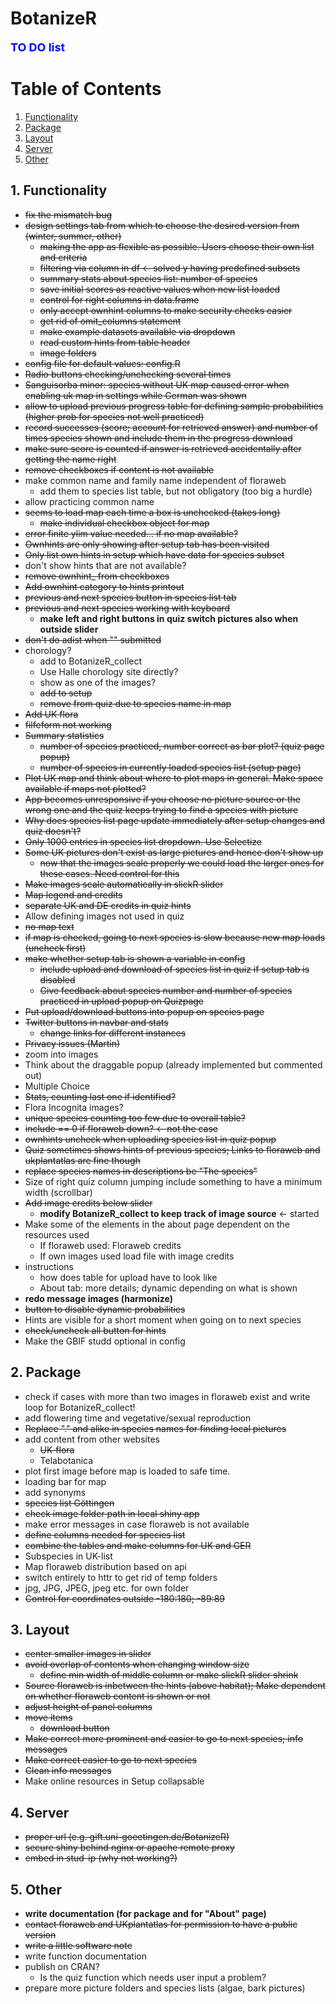 # BotanizeR

**<span style="color:blue"><font size="4">TO DO list</span></font>**

# Table of Contents
1. [Functionality](#functionality)
2. [Package](#package)
3. [Layout](#layout)
4. [Server](#server)
5. [Other](#other)

## 1. Functionality
* ~~fix the mismatch bug~~
* ~~design settings tab from which to choose the desired version from (winter, summer, other)~~
  - ~~making the app as flexible as possible. Users choose their own list and criteria~~
  - ~~filtering via column in df <- solved y having predefined subsets~~
  - ~~summary stats about species list: number of species~~
  - ~~save initial scores as reactive values when new list loaded~~
  - ~~control for right columns in data.frame~~
  - ~~only accept ownhint columns to make security checks easier~~
  - ~~get rid of omit_columns statement~~
  - ~~make example datasets available via dropdown~~
  - ~~read custom hints from table header~~
  - ~~image folders~~
* ~~config file for default values: config.R~~
* ~~Radio buttons checking/unchecking several times~~
* ~~Sanguisorba minor: species without UK map caused error when enabling uk map in settings while German was shown~~
* ~~allow to upload previous progress table for defining sample probabilities (higher prob for species not well practiced)~~
* ~~record successes (score; account for retrieved answer) and number of times species shown and include them in the progress download~~
* ~~make sure score is counted if answer is retrieved accidentally after getting the name right~~
* ~~remove checkboxes if content is not available~~
* make common name and family name independent of floraweb
  - add them to species list table, but not obligatory (too big a hurdle)
* allow practicing common name
* ~~seems to load map each time a box is unchecked (takes long)~~
  - ~~make individual checkbox object for map~~
* ~~error finite ylim value needed... if no map available?~~
* ~~Ownhints are only showing after setup tab has been visited~~
* ~~Only list own hints in setup which have data for species subset~~
* don't show hints that are not available?
* ~~remove ownhint_ from checkboxes~~
* ~~Add ownhint category to hints printout~~
* ~~previous and next species button in species list tab~~
* ~~previous and next species working with keyboard~~
  - **make left and right buttons in quiz switch pictures also when outside slider**
* ~~don't do adist when "" submitted~~
* chorology?
  - add to BotanizeR_collect
  - Use Halle chorology site directly?
  - show as one of the images?
  - ~~add to setup~~
  - ~~remove from quiz due to species name in map~~
* ~~Add UK flora~~
* ~~filfeform not working~~
* ~~Summary statistics~~
  - ~~number of species practiced, number correct as bar plot? (quiz page popup)~~
  - ~~number of species in currently loaded species list (setup page)~~
* ~~Plot UK map and think about where to plot maps in general. Make space available if maps not plotted?~~
* ~~App becomes unresponsive if you choose no picture source or the wrong one and the quiz keeps trying to find a species with picture~~
* ~~Why does species list page update immediately after setup changes and quiz doesn't?~~
* ~~Only 1000 entries in species list dropdown. Use Selectize~~
* ~~Some UK pictures don't exist as large pictures and hence don't show up~~
  - ~~now that the images scale properly we could load the larger ones for these cases. Need control for this~~
* ~~Make images scale automatically in slickR slider~~
* ~~Map legend and credits~~
* ~~separate UK and DE credits in quiz hints~~
* Allow defining images not used in quiz
* ~~no map text~~
* ~~if map is checked, going to next species is slow because new map loads (uncheck first)~~
* ~~make whether setup tab is shown a variable in config~~
  - ~~include upload and download of species list in quiz if setup tab is disabled~~
  - ~~Give feedback about species number and number of species practiced in upload popup on Quizpage~~
* ~~Put upload/download buttons into popup on species page~~
* ~~Twitter buttons in navbar and stats~~
  - ~~change links for different instances~~
* ~~Privacy issues (Martin)~~
* zoom into images
* Think about the draggable popup (already implemented but commented out)
* Multiple Choice
* ~~Stats, counting last one if identified?~~
* Flora Incognita images?
* ~~unique species counting too few due to overall table?~~
* ~~include == 0 if floraweb down? <- not the case~~
* ~~ownhints uncheck when uploading species list in quiz popup~~
* ~~Quiz sometimes shows hints of previous species; Links to floraweb and ukplantatlas are fine though~~
* ~~replace species names in descriptions be "The species"~~
* Size of right quiz column jumping include something to have a minimum width (scrollbar)
* ~~Add image credits below slider~~
  - **modify BotanizeR_collect to keep track of image source** <- started
* Make some of the elements in the about page dependent on the resources used
  - If floraweb used: Floraweb credits
  - If own images used load file with image credits
* instructions
  - how does table for upload have to look like
  - About tab: more details; dynamic depending on what is shown
* **redo message images (harmonize)**
* ~~button to disable dynamic probabilities~~
* Hints are visible for a short moment when going on to next species
* ~~check/uncheck all button for hints~~
* Make the GBIF studd optional in config



## 2. Package
* check if cases with more than two images in floraweb exist and write loop for BotanizeR_collect!
* add flowering time and vegetative/sexual reproduction
* ~~Replace "." and alike in species names for finding local pictures~~
* add content from other websites
  - ~~UK-flora~~
  - Telabotanica
* plot first image before map is loaded to safe time.
* loading bar for map
* add synonyms
* ~~species list Göttingen~~  
* ~~check image folder path in local shiny app~~
* make error messages in case floraweb is not available
* ~~define columns needed for species list~~
* ~~combine the tables and make columns for UK and GER~~
* Subspecies in UK-list
* Map floraweb distribution based on api
* switch entirely to httr to get rid of temp folders
* jpg, JPG, JPEG, jpeg etc. for own folder
* ~~Control for coordinates outside -180:180; -89:89~~  


## 3. Layout
* ~~center smaller images in slider~~
* ~~avoid overlap of contents when changing window size~~
  - ~~define min width of middle column or make slickR slider shrink~~
* ~~Source floraweb is inbetween the hints (above habitat); Make dependent on whether floraweb content is shown or not~~
* ~~adjust height of panel columns~~
* ~~move items~~
  - ~~download button~~
* ~~Make correct more prominent and easier to go to next species; info messages~~ 
* ~~Make correct easier to go to next species~~ 
* ~~Clean info messages~~ 
* Make online resources in Setup collapsable  

## 4. Server
* ~~proper url (e.g. gift.uni-goeetingen.de/BotanizeR)~~  
* ~~secure shiny behind nginx or apache remote proxy~~  
* ~~embed in stud-ip (why not working?)~~

## 5. Other
* **write documentation (for package and for "About" page)**
* ~~contact floraweb and UKplantatlas for permission to have a public version~~
* ~~write a little software note~~
* write function documentation
* publish on CRAN?
  - Is the quiz function which needs user input a problem?
* prepare more picture folders and species lists (algae, bark pictures)

